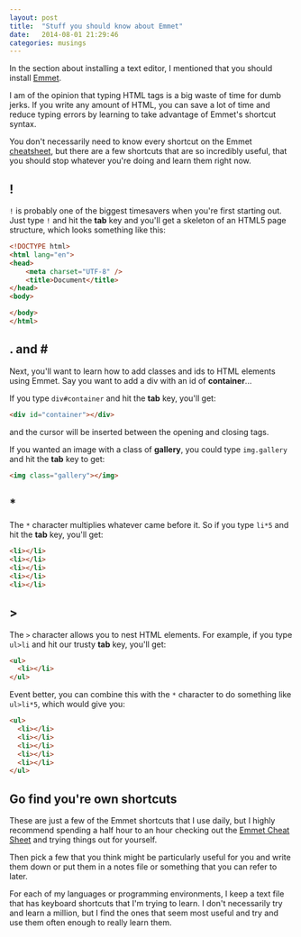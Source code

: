 ```yaml
---
layout: post
title:  "Stuff you should know about Emmet"
date:   2014-08-01 21:29:46
categories: musings
---
```


In the section about installing a text editor, I mentioned that you should install [Emmet](http://emmet.io).

I am of the opinion that typing HTML tags is a big waste of time for dumb jerks. If you write any amount of HTML, you can save a lot of time and reduce typing errors by learning to take advantage of Emmet's shortcut syntax.

You don't necessarily need to know every shortcut on the Emmet [cheatsheet](http://docs.emmet.io/cheat-sheet), but there are a few shortcuts that are so incredibly useful, that you should stop whatever you're doing and learn them right now.

## !

`!` is probably one of the biggest timesavers when you're first starting out. Just type `!` and hit the **tab** key and you'll get a skeleton of an HTML5 page structure, which looks something like this:

```html
<!DOCTYPE html>
<html lang="en">
<head>
    <meta charset="UTF-8" />
    <title>Document</title>
</head>
<body>

</body>
</html>
```

## . and \#

Next, you'll want to learn how to add classes and ids to HTML elements using Emmet. Say you want to add a div with an id of **container**...

If you type `div#container` and hit the **tab** key, you'll get: 
```html
<div id="container"></div>
```
and the cursor will be inserted between the opening and closing tags.

If you wanted an image with a class of **gallery**, you could type `img.gallery` and hit the **tab** key to get:
```html
<img class="gallery"></img>
```

## *

The `*` character multiplies whatever came before it. So if you type `li*5` and hit the **tab** key, you'll get:

```html
<li></li>
<li></li>
<li></li>
<li></li>
<li></li>
```

## >

The `>` character allows you to nest HTML elements. For example, if you type `ul>li` and hit our trusty **tab** key, you'll get:

```html
<ul>
  <li></li>
</ul>
```

Event better, you can combine this with the `*` character to do something like `ul>li*5`, which would give you:

```html
<ul>
  <li></li>
  <li></li>
  <li></li>
  <li></li>
  <li></li>
</ul>
```

## Go find you're own shortcuts

These are just a few of the Emmet shortcuts that I use daily, but I highly recommend spending a half hour to an hour checking out the [Emmet Cheat Sheet](http://docs.emmet.io/cheat-sheet) and trying things out for yourself.

Then pick a few that you think might be particularly useful for you and write them down or put them in a notes file or something that you can refer to later.

For each of my languages or programming environments, I keep a text file that has keyboard shortcuts that I'm trying to learn. I don't necessarily try and learn a million, but I find the ones that seem most useful and try and use them often enough to really learn them. 